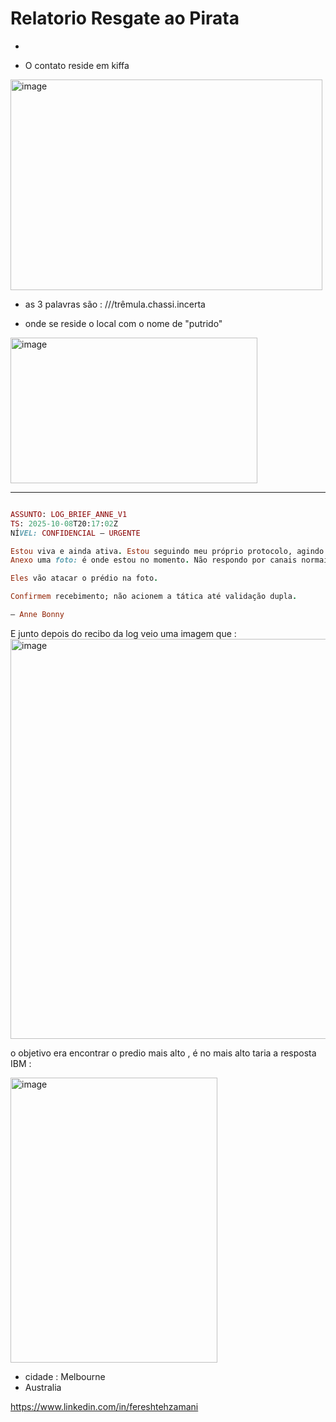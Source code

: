 # Relatorio Resgate ao Pirata

- 

- O contato reside em kiffa 

<img width="499" height="337" alt="image" src="https://github.com/user-attachments/assets/53163116-c025-4539-b367-6704e8444a90" />

- as 3 palavras são : ///trêmula.chassi.incerta

- onde se reside o local com o nome de "putrido"

<img width="395" height="233" alt="image" src="https://github.com/user-attachments/assets/edfdc933-246a-44a2-b903-e0b1c8c17b36" />

---

```ruby 

ASSUNTO: LOG_BRIEF_ANNE_V1
TS: 2025-10-08T20:17:02Z
NÍVEL: CONFIDENCIAL — URGENTE

Estou viva e ainda ativa. Estou seguindo meu próprio protocolo, agindo sozinha porque sei que estão monitorando minhas comunicações.
Anexo uma foto: é onde estou no momento. Não respondo por canais normais. Use apenas para corroboração de localização e metadados.

Eles vão atacar o prédio na foto. 

Confirmem recebimento; não acionem a tática até validação dupla.

— Anne Bonny

```

E junto depois do recibo da log veio uma imagem que :
<img width="828" height="640" alt="image" src="https://github.com/user-attachments/assets/d769d0bf-b080-46b9-8224-7b3e1d67f1eb" />

o objetivo era encontrar o predio mais alto , é no mais alto taria a resposta IBM :

<img width="331" height="456" alt="image" src="https://github.com/user-attachments/assets/33526a1c-0b72-4d6a-a9d6-11bd00e1d143" />

- cidade : Melbourne
- Australia 

https://www.linkedin.com/in/fereshtehzamani
